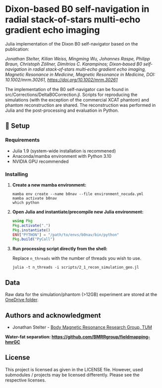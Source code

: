 # Dixon-based B0 self-navigation in radial stack-of-stars multi-echo gradient echo imaging

Julia implementation of the Dixon B0 self-navigator based on the publication:

*Jonathan Stelter, Kilian Weiss, Mingming Wu, Johannes Raspe, Philipp Braun, Christoph Zöllner, Dimitrios C. Karampinos; Dixon‐based B0 self‐navigation in radial stack‐of‐stars multi‐echo gradient echo imaging, Magnetic Resonance in Medicine, Magnetic Resonance in Medicine, DOI: 10.1002/mrm.30261, https://doi.org/10.1002/mrm.30261*

The implementation of the B0 self-navigator can be found in src/Corrections/DeltaB0Correction.jl. 
Scripts for reproducing the simulations (with the exception of the commercial XCAT phantom) and phantom reconstruction are shared. The reconstruction was performed in Julia and the post-processing and evaluation in Python.

## 🚀 Setup

### Requirements

- Julia 1.9 (system-wide installation is recommened)
- Anaconda/mamba environment with Python 3.10
- NVIDIA GPU recommended

### Installing

1. **Create a new mamba environment:**

    ```shell
    mamba env create --name b0nav --file environment_nocuda.yml
    mamba activate b0nav
    which python
    ```

2. **Open Julia and instantiate/precompile new Julia environment:**

    ```julia
    using Pkg
    Pkg.activate(".")
    Pkg.instantiate()
    ENV["PYTHON"] = "/path/to/envs/b0nav/bin/python"
    Pkg.build("PyCall")
    ```

3. **Run processing script directly from the shell:**

    Replace `n_threads` with the number of threads you wish to use.

    ```shell
    julia -t n_threads -i scripts/2_1_recon_simulation_geo.jl
    ```

## Data
Raw data for the simulation/phantom (>12GB) experiment are stored at the [OneDrive folder](https://1drv.ms/f/s!AsJuTLjw5_n7ls9GYDpokf-_jylcYw?e=1rL1If).

## Authors and acknowledgment
* Jonathan Stelter - [Body Magnetic Resonance Research Group, TUM](http://bmrr.de)

**Water-fat separation: https://github.com/BMRRgroup/fieldmapping-hmrGC**

## License
This project is licensed as given in the LICENSE file. However, used submodules / projects may be licensed differently. Please see the respective licenses.